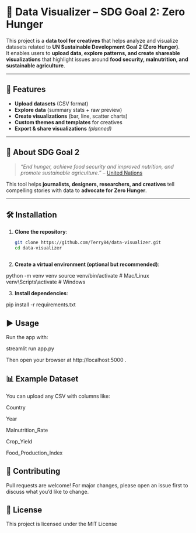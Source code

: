 # 🥗 Data Visualizer – **SDG Goal 2: Zero Hunger**

This project is a **data tool for creatives** that helps analyze and visualize datasets related to **UN Sustainable Development Goal 2 (Zero Hunger)**.  
It enables users to **upload data, explore patterns, and create shareable visualizations** that highlight issues around **food security, malnutrition, and sustainable agriculture**.  

---

## 🚀 **Features**
- **Upload datasets** (CSV format)  
- **Explore data** (summary stats + raw preview)  
- **Create visualizations** (bar, line, scatter charts)  
- **Custom themes and templates** for creatives  
- **Export & share visualizations** *(planned)*  

---

## 📖 **About SDG Goal 2**
> *“End hunger, achieve food security and improved nutrition, and promote sustainable agriculture.”* – [United Nations](https://sdgs.un.org/goals/goal2)  

This tool helps **journalists, designers, researchers, and creatives** tell compelling stories with data to **advocate for Zero Hunger**.  

---

## 🛠️ **Installation**

1. **Clone the repository**:
   ```bash
   git clone https://github.com/Terry84/data-visualizer.git
   cd data-visualizer



2. **Create a virtual environment (optional but recommended)**:

python -m venv venv
source venv/bin/activate     # Mac/Linux
venv\Scripts\activate        # Windows


3. **Install dependencies**:

pip install -r requirements.txt

## ▶️ Usage

Run the app with:

streamlit run app.py


Then open your browser at http://localhost:5000
.

## 📊 Example Dataset

You can upload any CSV with columns like:

Country

Year

Malnutrition_Rate

Crop_Yield

Food_Production_Index

## 🤝 Contributing

Pull requests are welcome! For major changes, please open an issue first to discuss what you’d like to change.

## 📜 License

This project is licensed under the MIT License
